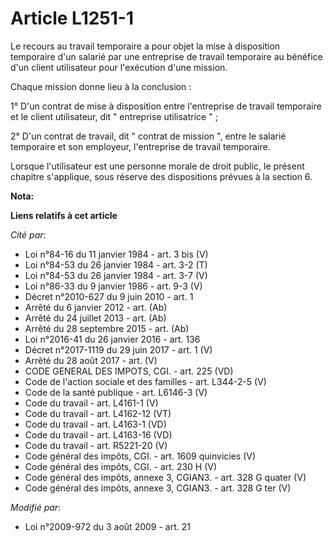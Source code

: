 # Article L1251-1

Le recours au travail temporaire a pour objet la mise à disposition temporaire d'un salarié par une entreprise de travail
temporaire au bénéfice d'un client utilisateur pour l'exécution d'une mission.

Chaque mission donne lieu à la conclusion :

1° D'un contrat de mise à disposition entre l'entreprise de travail temporaire et le client utilisateur, dit " entreprise
utilisatrice " ;

2° D'un contrat de travail, dit " contrat de mission ", entre le salarié temporaire et son employeur, l'entreprise de travail
temporaire.

Lorsque l'utilisateur est une personne morale de droit public, le présent chapitre s'applique, sous réserve des dispositions
prévues à la section 6.

**Nota:**



**Liens relatifs à cet article**

_Cité par_:

  - Loi n°84-16 du 11 janvier 1984 - art. 3 bis (V)
  - Loi n°84-53 du 26 janvier 1984 - art. 3-2 (T)
  - Loi n°84-53 du 26 janvier 1984 - art. 3-7 (V)
  - Loi n°86-33 du 9 janvier 1986 - art. 9-3 (V)
  - Décret n°2010-627 du 9 juin 2010 - art. 1
  - Arrêté du 6 janvier 2012 - art. (Ab)
  - Arrêté du 24 juillet 2013 - art. (Ab)
  - Arrêté du 28 septembre 2015 - art. (Ab)
  - Loi n°2016-41 du 26 janvier 2016 - art. 136
  - Décret n°2017-1119 du 29 juin 2017 - art. 1 (V)
  - Arrêté du 28 août 2017 - art. (V)
  - CODE GENERAL DES IMPOTS, CGI. - art. 225 (VD)
  - Code de l'action sociale et des familles - art. L344-2-5 (V)
  - Code de la santé publique - art. L6146-3 (V)
  - Code du travail - art. L4161-1 (V)
  - Code du travail - art. L4162-12 (VT)
  - Code du travail - art. L4163-1 (VD)
  - Code du travail - art. L4163-16 (VD)
  - Code du travail - art. R5221-20 (V)
  - Code général des impôts, CGI. - art. 1609 quinvicies (V)
  - Code général des impôts, CGI. - art. 230 H (V)
  - Code général des impôts, annexe 3, CGIAN3. - art. 328 G quater (V)
  - Code général des impôts, annexe 3, CGIAN3. - art. 328 G ter (V)

_Modifié par_:

  - Loi n°2009-972 du 3 août 2009 - art. 21
